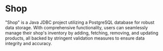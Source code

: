 # Shop
"Shop" is a Java JDBC project utilizing a PostgreSQL database for robust data storage. With comprehensive functionality, users can seamlessly manage their shop's inventory by adding, fetching, removing, and updating products, all backed by stringent validation measures to ensure data integrity and accuracy.
